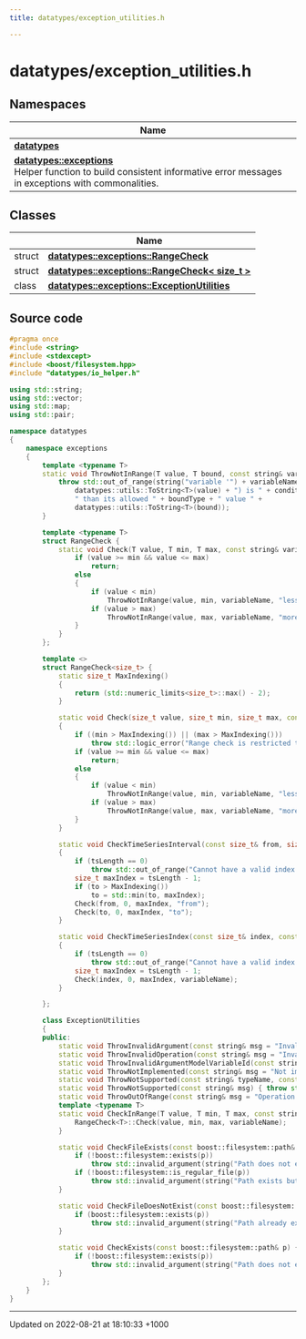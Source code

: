 ```yaml
---
title: datatypes/exception_utilities.h

---
```


# datatypes/exception_utilities.h



## Namespaces

| Name           |
| -------------- |
| **[datatypes](/uchronia-ts-doc/cpp/Namespaces/namespacedatatypes/)**  |
| **[datatypes::exceptions](/uchronia-ts-doc/cpp/Namespaces/namespacedatatypes_1_1exceptions/)** <br>Helper function to build consistent informative error messages in exceptions with commonalities.  |

## Classes

|                | Name           |
| -------------- | -------------- |
| struct | **[datatypes::exceptions::RangeCheck](/uchronia-ts-doc/cpp/Classes/structdatatypes_1_1exceptions_1_1RangeCheck/)**  |
| struct | **[datatypes::exceptions::RangeCheck< size_t >](/uchronia-ts-doc/cpp/Classes/structdatatypes_1_1exceptions_1_1RangeCheck_3_01size__t_01_4/)**  |
| class | **[datatypes::exceptions::ExceptionUtilities](/uchronia-ts-doc/cpp/Classes/classdatatypes_1_1exceptions_1_1ExceptionUtilities/)**  |




## Source code

```cpp
#pragma once
#include <string> 
#include <stdexcept> 
#include <boost/filesystem.hpp>
#include "datatypes/io_helper.h"

using std::string;
using std::vector;
using std::map;
using std::pair;

namespace datatypes
{
    namespace exceptions
    {
        template <typename T>
        static void ThrowNotInRange(T value, T bound, const string& variableName, const string& condition, const string& boundType) {
            throw std::out_of_range(string("variable '") + variableName + "' (=" +
                datatypes::utils::ToString<T>(value) + ") is " + condition +
                " than its allowed " + boundType + " value " + 
                datatypes::utils::ToString<T>(bound));
        }

        template <typename T>
        struct RangeCheck {
            static void Check(T value, T min, T max, const string& variableName) {
                if (value >= min && value <= max)
                    return;
                else
                {
                    if (value < min)
                        ThrowNotInRange(value, min, variableName, "less", "minimum");
                    if (value > max)
                        ThrowNotInRange(value, max, variableName, "more", "maximum");
                }
            }
        };

        template <>
        struct RangeCheck<size_t> {
            static size_t MaxIndexing()
            {
                return (std::numeric_limits<size_t>::max() - 2);
            }

            static void Check(size_t value, size_t min, size_t max, const string& variableName)
            {
                if ((min > MaxIndexing()) || (max > MaxIndexing()))
                    throw std::logic_error("Range check is restricted to values less than <size_t>::max()-2");
                if (value >= min && value <= max)
                    return;
                else
                {
                    if (value < min)
                        ThrowNotInRange(value, min, variableName, "less", "minimum");
                    if (value > max)
                        ThrowNotInRange(value, max, variableName, "more", "maximum");
                }
            }

            static void CheckTimeSeriesInterval(const size_t& from, size_t& to, const size_t& tsLength)
            {
                if (tsLength == 0)
                    throw std::out_of_range("Cannot have a valid index specified for an empty time series");
                size_t maxIndex = tsLength - 1;
                if (to > MaxIndexing())
                    to = std::min(to, maxIndex);
                Check(from, 0, maxIndex, "from");
                Check(to, 0, maxIndex, "to");
            }

            static void CheckTimeSeriesIndex(const size_t& index, const size_t& tsLength, const string& variableName="index")
            {
                if (tsLength == 0)
                    throw std::out_of_range("Cannot have a valid index specified for an empty time series");
                size_t maxIndex = tsLength - 1;
                Check(index, 0, maxIndex, variableName);
            }

        };

        class ExceptionUtilities
        {
        public:
            static void ThrowInvalidArgument(const string& msg = "Invalid argument") { throw std::invalid_argument(msg); }
            static void ThrowInvalidOperation(const string& msg = "Invalid operation") { throw std::logic_error(msg); }
            static void ThrowInvalidArgumentModelVariableId(const string& variableId) { throw std::invalid_argument(string("Unknown model variable identifier: ") + variableId); }
            static void ThrowNotImplemented(const string& msg = "Not implemented") { throw std::logic_error(msg); }
            static void ThrowNotSupported(const string& typeName, const string& methodName) { throw std::logic_error("Type " + typeName + " does not support method " + methodName); }
            static void ThrowNotSupported(const string& msg) { throw std::logic_error(msg); }
            static void ThrowOutOfRange(const string& msg = "Operation led to a state out of range") { throw std::out_of_range(msg); }
            template <typename T>
            static void CheckInRange(T value, T min, T max, const string& variableName) {
                RangeCheck<T>::Check(value, min, max, variableName);
            }

            static void CheckFileExists(const boost::filesystem::path& p) {
                if (!boost::filesystem::exists(p))
                    throw std::invalid_argument(string("Path does not exist: ") + p.generic_string());
                if (!boost::filesystem::is_regular_file(p))
                    throw std::invalid_argument(string("Path exists but is not a regular file: ") + p.generic_string());
            }

            static void CheckFileDoesNotExist(const boost::filesystem::path& p) {
                if (boost::filesystem::exists(p))
                    throw std::invalid_argument(string("Path already exists: ") + p.generic_string());
            }

            static void CheckExists(const boost::filesystem::path& p) {
                if (!boost::filesystem::exists(p))
                    throw std::invalid_argument(string("Path does not exist: ") + p.generic_string());
            }
        };
    }
}
```


-------------------------------

Updated on 2022-08-21 at 18:10:33 +1000
